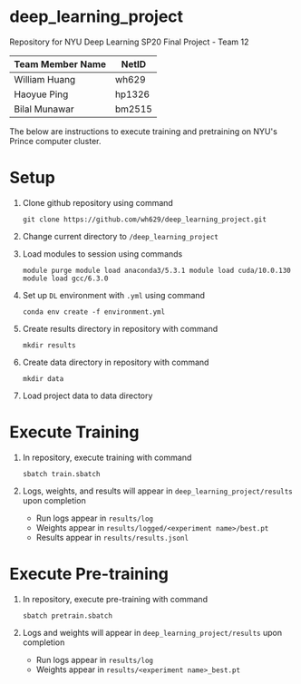 # deep_learning_project
Repository for NYU Deep Learning SP20 Final Project - Team 12

| Team Member Name | NetID  |
| ---------------- | ------ |
| William Huang    | wh629  |
| Haoyue Ping      | hp1326 |
| Bilal Munawar    | bm2515 |



The below are instructions to execute training and pretraining on NYU's Prince computer cluster.



# Setup

1. Clone github repository using command 

   ``git clone https://github.com/wh629/deep_learning_project.git``

2. Change current directory to ``/deep_learning_project``

3. Load modules to session using commands

   ``module purge
   module load anaconda3/5.3.1
   module load cuda/10.0.130
   module load gcc/6.3.0``

4. Set up ``DL`` environment with ``.yml`` using command

   ``conda env create -f environment.yml``

5. Create results directory in repository with command

   ``mkdir results``

6. Create data directory in repository with command

   ``mkdir data``

7. Load project data to data directory



# Execute Training

1. In repository, execute training with command

   ``sbatch train.sbatch``

2. Logs, weights, and results will appear in ``deep_learning_project/results`` upon completion

   * Run logs appear in ``results/log``
   * Weights appear in ``results/logged/<experiment name>/best.pt``
   * Results appear in ``results/results.jsonl``



# Execute Pre-training

1. In repository, execute pre-training with command

   ``sbatch pretrain.sbatch``

2. Logs and weights will appear in ``deep_learning_project/results`` upon completion

   * Run logs appear in ``results/log``
   * Weights appear in ``results/<experiment name>_best.pt``